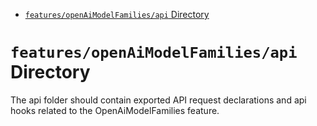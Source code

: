 <!-- START doctoc generated TOC please keep comment here to allow auto update -->
<!-- DON'T EDIT THIS SECTION, INSTEAD RE-RUN doctoc TO UPDATE -->

- [`features/openAiModelFamilies/api` Directory](#featuresopenaimodelfamiliesapi-directory)

<!-- END doctoc generated TOC please keep comment here to allow auto update -->

# `features/openAiModelFamilies/api` Directory

The api folder should contain exported API request declarations and api hooks related to the OpenAiModelFamilies feature.
